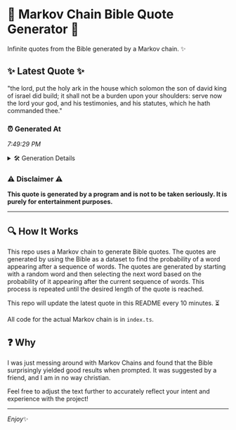 # 📖 Markov Chain Bible Quote Generator 📖

Infinite quotes from the Bible generated by a Markov chain. ✨

## ✨ Latest Quote ✨
"the lord, put the holy ark in the house which solomon the son of david king of israel did build; it shall not be a burden upon your shoulders: serve now the lord your god, and his testimonies, and his statutes, which he hath commanded thee."

### ⏰ Generated At
*7:49:29 PM*

<details>
    <summary>🛠️ Generation Details</summary>
    <p>
        <strong>🌱 Seed:</strong> the<br>
        <strong>🔄 Iterations:</strong> 45<br>
        <strong>📜 Context History:</strong><br>[ the ]: lord,<br>[ the, lord, ]: put<br>[ the, lord,, put ]: the<br>[ the, lord,, put, the ]: holy<br>[ the, lord,, put, the, holy ]: ark<br>[ the, lord,, put, the, holy, ark ]: in<br>[ lord,, put, the, holy, ark, in ]: the<br>[ put, the, holy, ark, in, the ]: house<br>[ the, holy, ark, in, the, house ]: which<br>[ holy, ark, in, the, house, which ]: solomon<br>[ ark, in, the, house, which, solomon ]: the<br>[ in, the, house, which, solomon, the ]: son<br>[ the, house, which, solomon, the, son ]: of<br>[ house, which, solomon, the, son, of ]: david<br>[ which, solomon, the, son, of, david ]: king<br>[ solomon, the, son, of, david, king ]: of<br>[ the, son, of, david, king, of ]: israel<br>[ son, of, david, king, of, israel ]: did<br>[ of, david, king, of, israel, did ]: build;<br>[ david, king, of, israel, did, build; ]: it<br>[ king, of, israel, did, build;, it ]: shall<br>[ of, israel, did, build;, it, shall ]: not<br>[ israel, did, build;, it, shall, not ]: be<br>[ did, build;, it, shall, not, be ]: a<br>[ build;, it, shall, not, be, a ]: burden<br>[ it, shall, not, be, a, burden ]: upon<br>[ shall, not, be, a, burden, upon ]: your<br>[ not, be, a, burden, upon, your ]: shoulders:<br>[ be, a, burden, upon, your, shoulders: ]: serve<br>[ a, burden, upon, your, shoulders:, serve ]: now<br>[ burden, upon, your, shoulders:, serve, now ]: the<br>[ upon, your, shoulders:, serve, now, the ]: lord<br>[ your, shoulders:, serve, now, the, lord ]: your<br>[ shoulders:, serve, now, the, lord, your ]: god,<br>[ serve, now, the, lord, your, god, ]: and<br>[ now, the, lord, your, god,, and ]: his<br>[ the, lord, your, god,, and, his ]: testimonies,<br>[ lord, your, god,, and, his, testimonies, ]: and<br>[ your, god,, and, his, testimonies,, and ]: his<br>[ god,, and, his, testimonies,, and, his ]: statutes,<br>[ and, his, testimonies,, and, his, statutes, ]: which<br>[ his, testimonies,, and, his, statutes,, which ]: he<br>[ testimonies,, and, his, statutes,, which, he ]: hath<br>[ and, his, statutes,, which, he, hath ]: commanded<br>[ his, statutes,, which, he, hath, commanded ]: thee.<br>
    </p>
</details>

### ⚠️ Disclaimer ⚠️
**This quote is generated by a program and is not to be taken seriously. It is purely for entertainment purposes.**

---

## 🔍 How It Works

This repo uses a Markov chain to generate Bible quotes. The quotes are generated by using the Bible as a dataset to find the probability of a word appearing after a sequence of words. The quotes are generated by starting with a random word and then selecting the next word based on the probability of it appearing after the current sequence of words. This process is repeated until the desired length of the quote is reached.

This repo will update the latest quote in this README every 10 minutes. ⏳

All code for the actual Markov chain is in `index.ts`.

## ❓ Why

I was just messing around with Markov Chains and found that the Bible surprisingly yielded good results when prompted. 
It was suggested by a friend, and I am in no way christian.

Feel free to adjust the text further to accurately reflect your intent and experience with the project!

---

*Enjoy*✨

